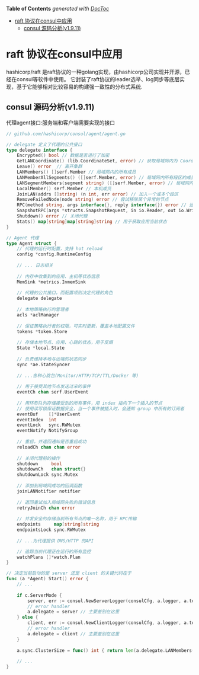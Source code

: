 <!-- START doctoc generated TOC please keep comment here to allow auto update -->
<!-- DON'T EDIT THIS SECTION, INSTEAD RE-RUN doctoc TO UPDATE -->
**Table of Contents**  *generated with [DocToc](https://github.com/thlorenz/doctoc)*

- [raft 协议在consul中应用](#raft-%E5%8D%8F%E8%AE%AE%E5%9C%A8consul%E4%B8%AD%E5%BA%94%E7%94%A8)
  - [consul 源码分析(v1.9.11)](#consul-%E6%BA%90%E7%A0%81%E5%88%86%E6%9E%90v1911)

<!-- END doctoc generated TOC please keep comment here to allow auto update -->

# raft 协议在consul中应用
hashicorp/raft 是raft协议的一种golang实现，由hashicorp公司实现并开源，已经在consul等软件中使用。
它封装了raft协议的leader选举、log同步等底层实现，基于它能够相对比较容易的构建强一致性的分布式系统.

## consul 源码分析(v1.9.11) 


代理agent接口:服务端和客户端需要实现的接口
```go
// github.com/hashicorp/consul/agent/agent.go

// delegate 定义了代理的公共接口
type delegate interface {
    Encrypted() bool // 数据是否进行了加密
    GetLANCoordinate() (lib.CoordinateSet, error) // 获取局域网内为 Coordinate 角色的服务端
    Leave() error  // 离开集群
    LANMembers() []serf.Member // 局域网内的所有成员
    LANMemberAllSegments() ([]serf.Member, error) // 局域网内所有段区的成员
    LANSegmentMembers(segment string) ([]serf.Member, error) // 局域网内某个段区的所有成员
    LocalMember() serf.Member // 本机成员
    JoinLAN(addrs []string) (n int, err error) // 加入一个或多个段区
    RemoveFailedNode(node string) error // 尝试移除某个异常的节点
    RPC(method string, args interface{}, reply interface{}) error // 远程调用
    SnapshotRPC(args *structs.SnapshotRequest, in io.Reader, out io.Writer, replyFn structs.SnapshotReqlyFn) error // 发起快照存档的远程调用
    Shutdown() error // 关闭代理
    Stats() map[string]map[string]string // 用于获取应用当前状态
}

// Agent 代理
type Agent struct {
    // 代理的运行时配置，支持 hot reload
    config *config.RuntimeConfig
    
    // ... 日志相关
    
    // 内存中收集到的应用、主机等状态信息
    MemSink *metrics.InmemSink
    
    // 代理的公共接口，而配置项则决定代理的角色
    delegate delegate
    
    // 本地策略执行的管理者
    acls *aclManager
        
    // 保证策略执行者的权限，可实时更新，覆盖本地配置文件
    tokens *token.Store
    
    // 存储本地节点、应用、心跳的状态，用于反熵
    State *local.State
    
    // 负责维持本地与远端的状态同步
    sync *ae.StateSyncer
    
    // ...各种心跳包(Monitor/HTTP/TCP/TTL/Docker 等)
    
    // 用于接受其他节点发送过来的事件
    eventCh chan serf.UserEvent
    
    // 用环形队列存储接受到的所有事件，用 index 指向下一个插入的节点
    // 使用读写锁保证数据安全，当一个事件被插入时，会通知 group 中所有的订阅者
    eventBuf    []*UserEvent
    eventIndex  int
    eventLock   sync.RWMutex
    eventNotify NotifyGroup
    
    // 重启，并返回通知是否重启成功
    reloadCh chan chan error
    
    // 关闭代理前的操作
    shutdown     bool
    shutdownCh   chan struct{}
    shutdownLock sync.Mutex
    
    // 添加到局域网成功的回调函数
    joinLANNotifier notifier
    
    // 返回重试加入局域网失败的错误信息
    retryJoinCh chan error
    
    // 并发安全的存储当前所有节点的唯一名称，用于 RPC传输
    endpoints     map[string]string
    endpointsLock sync.RWMutex
    
    // ...为代理提供 DNS/HTTP 的API

    // 追踪当前代理正在运行的所有监控
    watchPlans []*watch.Plan
}

// 决定当前启动的是 server 还是 client 的关键代码在于
func (a *Agent) Start() error {
    // ...
    
    if c.ServerMode {
        server, err := consul.NewServerLogger(consulCfg, a.logger, a.tokens)
        // error handler
        a.delegate = server // 主要差别在这里
    } else {
        client, err := consul.NewClientLogger(consulCfg, a.logger, a.tokens)
        // error handler
        a.delegate = client // 主要差别在这里
    }
    
    a.sync.ClusterSize = func() int { return len(a.delegate.LANMembers()) }
    
    // ...
}
```

